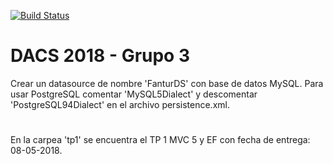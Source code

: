[![Build Status](https://api.travis-ci.org/maxisanchez227/cliente-servidor.svg?branch=master)](https://travis-ci.org/maxisanchez227/cliente-servidor)

# DACS 2018 - Grupo 3
Crear un datasource de nombre 'FanturDS' con base de datos MySQL. 
Para usar PostgreSQL comentar 'MySQL5Dialect' y descomentar 'PostgreSQL94Dialect' en el archivo persistence.xml.

#

En la carpea 'tp1' se encuentra el TP 1 MVC 5 y EF con fecha de entrega: 08-05-2018.
